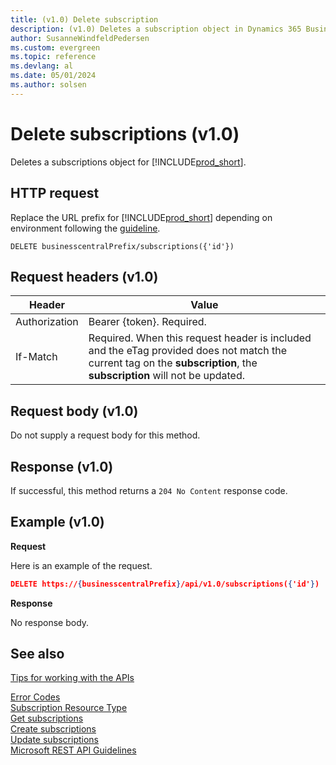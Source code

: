 ```yaml
---
title: (v1.0) Delete subscription
description: (v1.0) Deletes a subscription object in Dynamics 365 Business Central.
author: SusanneWindfeldPedersen
ms.custom: evergreen
ms.topic: reference
ms.devlang: al
ms.date: 05/01/2024
ms.author: solsen
---
```


# Delete subscriptions (v1.0)
Deletes a subscriptions object for [!INCLUDE[prod_short](../../../includes/prod_short.md)].

## HTTP request
Replace the URL prefix for [!INCLUDE[prod_short](../../../includes/prod_short.md)] depending on environment following the [guideline](../../v1.0/endpoints-apis-for-dynamics.md).
```
DELETE businesscentralPrefix/subscriptions({'id'})
```

## Request headers (v1.0)
|Header|Value|
|------|-----|
|Authorization  |Bearer {token}. Required. |
|If-Match       |Required. When this request header is included and the eTag provided does not match the current tag on the **subscription**, the **subscription** will not be updated. |

## Request body (v1.0)
Do not supply a request body for this method.

## Response (v1.0)
If successful, this method returns a `204 No Content` response code.

## Example (v1.0)

**Request**

Here is an example of the request.
```json
DELETE https://{businesscentralPrefix}/api/v1.0/subscriptions({'id'}) 
```

**Response**

No response body.

## See also
[Tips for working with the APIs](../../../developer/devenv-connect-apps-tips.md)  



[Error Codes](../dynamics_error_codes.md)  
[Subscription Resource Type](../resources/dynamics_subscription.md)  
[Get subscriptions](dynamics_subscription_get.md)  
[Create subscriptions](dynamics_subscription_create.md)  
[Update subscriptions](dynamics_subscription_update.md)  
[Microsoft REST API Guidelines](https://github.com/Microsoft/api-guidelines/blob/vNext/Guidelines.md#15-push-notifications-via-webhooks)